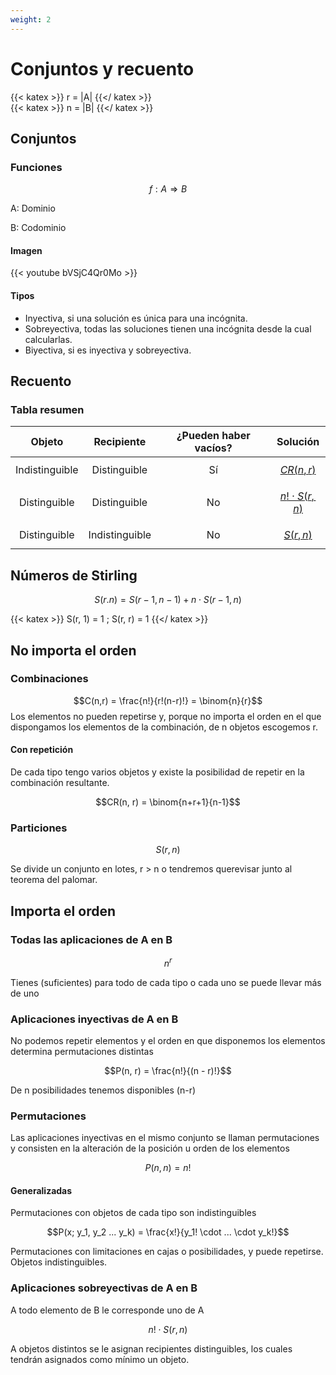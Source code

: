 ```yaml
---
weight: 2
---
```


# Conjuntos y recuento
{{< katex >}}
r = |A|
{{</ katex >}}
<br/>
{{< katex >}}
n = |B|
{{</ katex >}}

## Conjuntos
### Funciones
$$ f : A \Rightarrow B$$

A: Dominio

B: Codominio

#### Imagen
{{< youtube bVSjC4Qr0Mo >}}
#### Tipos
* Inyectiva, si una solución es única para una incógnita.
* Sobreyectiva, todas las soluciones tienen una incógnita desde la cual calcularlas.
* Biyectiva, si es inyectiva y sobreyectiva.

## Recuento
### Tabla resumen
| Objeto | Recipiente | ¿Pueden haber vacíos? | Solución |
| :--: | :--: | :--: | :--: |
| Indistinguible | Distinguible | Sí | [$$CR(n, r)$$](#con-repetición) |
| Distinguible | Distinguible | No | [$$n! \cdot S(r, n)$$](#aplicaciones-sobreyectivas-de-a-en-b) |
| Distinguible | Indistinguible | No | [$$S(r, n)$$](#particiones) |

## Números de Stirling
$$S(r. n) = S(r - 1, n - 1) + n \cdot S(r - 1, n)$$

{{< katex >}}
S(r, 1) = 1
;
S(r, r) = 1
{{</ katex >}}

## No importa el orden
### Combinaciones
$$C(n,r) = \frac{n!}{r!(n-r)!} = \binom{n}{r}$$
Los elementos no pueden repetirse y, porque no importa el orden
en el que dispongamos los elementos de la combinación, de n
objetos escogemos r.

#### Con repetición
De cada tipo tengo varios objetos y existe la posibilidad de repetir en la combinación resultante.

$$CR(n, r) = \binom{n+r+1}{n-1}$$

### Particiones
$$S(r, n)$$

Se divide un conjunto en lotes, r > n o tendremos querevisar junto al teorema del palomar.

## Importa el orden
### Todas las aplicaciones de A en B
$$n^r$$

Tienes (suficientes) para todo de cada tipo o cada uno se puede llevar más de uno

### Aplicaciones inyectivas de A en B
No podemos repetir elementos y el orden en que disponemos los
elementos determina permutaciones distintas

$$P(n, r) = \frac{n!}{(n - r)!}$$

De n posibilidades tenemos disponibles (n-r)

### Permutaciones
Las aplicaciones inyectivas en el mismo conjunto se llaman permutaciones y consisten en la
alteración de la posición u orden de los elementos

$$P(n, n) = n!$$

#### Generalizadas
Permutaciones con objetos de cada tipo son indistinguibles

$$P(x; y_1, y_2 ... y_k) = \frac{x!}{y_1! \cdot ... \cdot y_k!}$$

Permutaciones con limitaciones en cajas o posibilidades, y puede repetirse. Objetos indistinguibles.

### Aplicaciones sobreyectivas de A en B
A todo elemento de B le corresponde uno de A

$$n! \cdot S(r, n)$$

A objetos distintos se le asignan recipientes distinguibles, los cuales tendrán asignados como mínimo un objeto.
